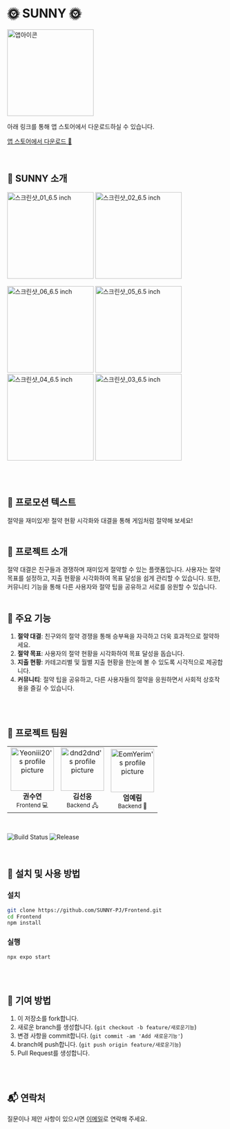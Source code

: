 # 🌞 SUNNY 🌞

<img src="https://github.com/SUNNY-PJ/.github/assets/100350818/fc755de8-3cb6-46a4-b70a-d769cebbebb1" width="200" title="앱아이콘">

<br />

아래 링크를 통해 앱 스토어에서 다운로드하실 수 있습니다.

[앱 스토어에서 다운로드 📲](https://itunes.apple.com/app/id6479210024)

<br />

## 📱 SUNNY 소개
<p align="center">
  <p>
  <img src="https://github.com/SUNNY-PJ/Frontend/assets/100350818/9756daf3-caaf-46ee-81af-1973b9a19a51" width="200" title="스크린샷_01_6.5 inch">
  <img src="https://github.com/SUNNY-PJ/Frontend/assets/100350818/c0f42bc1-4a98-4983-946a-2fe3c287aae6" width="200" title="스크린샷_02_6.5 inch">
  </p>
  <p>
  <img src="https://github.com/SUNNY-PJ/Frontend/assets/100350818/080d874b-8aa2-469b-a343-05e0020fd8b1" width="200" title="스크린샷_06_6.5 inch">
  <img src="https://github.com/SUNNY-PJ/Frontend/assets/100350818/85190ec6-c17d-4b56-9f0c-1a5947c8b24b" width="200" title="스크린샷_05_6.5 inch">
  <img src="https://github.com/SUNNY-PJ/Frontend/assets/100350818/3c5ec895-cb2c-490d-b196-0d76b7cfb0bc" width="200" title="스크린샷_04_6.5 inch">
  <img src="https://github.com/SUNNY-PJ/Frontend/assets/100350818/cb2d467a-9a29-4b44-b007-7010e5fa6230" width="200" title="스크린샷_03_6.5 inch">
  </p>
</p>

<br />
<br />

## 🌟 프로모션 텍스트
절약을 재미있게! 절약 현황 시각화와 대결을 통해 게임처럼 절약해 보세요!
<br />
<br />

## 📖 프로젝트 소개
절약 대결은 친구들과 경쟁하며 재미있게 절약할 수 있는 플랫폼입니다. 사용자는 절약 목표를 설정하고, 지출 현황을 시각화하여 목표 달성을 쉽게 관리할 수 있습니다. 또한, 커뮤니티 기능을 통해 다른 사용자와 절약 팁을 공유하고 서로를 응원할 수 있습니다.
<br />
<br />

## 🔑 주요 기능
1. **절약 대결**: 친구와의 절약 경쟁을 통해 승부욕을 자극하고 더욱 효과적으로 절약하세요.
2. **절약 목표**: 사용자의 절약 현황을 시각화하여 목표 달성을 돕습니다.
3. **지출 현황**: 카테고리별 및 월별 지출 현황을 한눈에 볼 수 있도록 시각적으로 제공합니다.
4. **커뮤니티**: 절약 팁을 공유하고, 다른 사용자들의 절약을 응원하면서 사회적 상호작용을 즐길 수 있습니다.

<br />
<br />

## 👥 프로젝트 팀원

<table>
  <tr>
    <td align="center">
       <a href="https://github.com/yeoniii20">
      <img src="https://avatars.githubusercontent.com/yeoniii20" width="100px;" alt="Yeoniii20's profile picture"/>
      </a>
      <br />
      <b>권수연</b>
      <br />
      <sub>Frontend 💻</sub>
      <br />
    </td>
    <td align="center">
      <a href="https://github.com/dnd2dnd">
      <img src="https://avatars.githubusercontent.com/dnd2dnd" width="100px;" alt="dnd2dnd's profile picture"/>
      </a>
      <br />
      <b>김선웅</b>
      <br />
      <sub>Backend 🖧</sub>
      <br />
    </td>
    <td align="center">
      <a href="https://github.com/EomYerim">
      <img src="https://avatars.githubusercontent.com/EomYerim" width="100px;" alt="EomYerim's profile picture"/>
        </a>
      <br />
      <b>엄예림</b>
      <br />
     <!-- <a href="https://github.com/EomYerim">GitHub</a> -->
      <sub>Backend 💾</sub>
      <br />
    </td>
  </tr>
</table>

<br />

![Build Status](https://img.shields.io/github/actions/workflow/status/SUNNY-PJ/Frontend/deploy.yml)
![Release](https://img.shields.io/github/release/SUNNY-PJ/Frontend)
<!-- ![Build Status](https://img.shields.io/github/actions/workflow/status/SUNNY-PJ/Backend/deploy.yml) -->
<!-- ![License](https://img.shields.io/github/license/SUNNY-PJ/.github) -->

<br />

## 🚀 설치 및 사용 방법

### 설치
```bash
git clone https://github.com/SUNNY-PJ/Frontend.git
cd Frontend
npm install
```

### 실행
```
npx expo start
```

<br />
<br />

## 🤝 기여 방법

1. 이 저장소를 fork합니다.
2. 새로운 branch를 생성합니다. (`git checkout -b feature/새로운기능`)
3. 변경 사항을 commit합니다. (`git commit -am 'Add 새로운기능'`)
4. branch에 push합니다. (`git push origin feature/새로운기능`)
5. Pull Request를 생성합니다.


<br />
<br />
<!--
## 📄 라이선스

이 프로젝트는 MIT 라이선스 하에 배포됩니다. 자세한 내용은 [LICENSE](../LICENSE) 파일을 참조하세요.

<br />
<br />
-->

## 📬 연락처

질문이나 제안 사항이 있으시면 [이메일](suyoooi@gmail.com)로 연락해 주세요.
